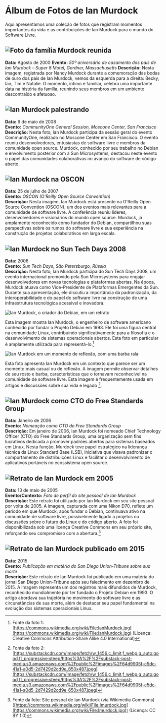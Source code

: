 # Álbum de Fotos de Ian Murdock

Aqui apresentamos uma coleção de fotos que registram momentos importantes da vida e as contribuições de Ian Murdock para o mundo do Software Livre.


## ![Foto da família Murdock reunida](./assets/Ifam50th.jpg)

**Data:** Agosto de 2000
**Evento:** *50º aniversário de casamento dos pais de Ian Murdock – Super 8 Motel, Gardner, Massachusetts*
**Descrição:** Nesta imagem, registrada por Nancy Murdock durante a comemoração das bodas de ouro dos pais de Ian Murdock, vemos da esquerda para a direita: Becky, Ian, Tim e Natalie. O momento, íntimo e familiar, celebra uma importante data na história da família, reunindo seus membros em um ambiente descontraído e afetuoso.


## ![Ian Murdock palestrando](./assets/ian-murdock-2008.webp)

**Data:** 6 de maio de 2008  
**Evento:** *CommunityOne General Session, Moscone Center, San Francisco*  
**Descrição:** Nesta foto, Ian Murdock participa da sessão geral do evento CommunityOne, realizado no Moscone Center em San Francisco. O evento reuniu desenvolvedores, entusiastas de software livre e membros da comunidade open source. Murdock, conhecido por seu trabalho no Debian e envolvimento posterior com a Sun Microsystems, destacou neste evento o papel das comunidades colaborativas no avanço do software de código aberto.


## ![Ian Murdock na OSCON](./assets/1064842745_c18fdccea2_c.jpg)

**Data:** 25 de julho de 2007  
**Evento:** *OSCON (O'Reilly Open Source Convention)*  
**Descrição:** Nesta imagem, Ian Murdock está presente na O'Reilly Open Source Convention (OSCON), um dos eventos mais relevantes para a comunidade de software livre. A conferência reuniu líderes, desenvolvedores e visionários do mundo open source. Murdock, já amplamente reconhecido como fundador do Debian, compartilhou suas perspectivas sobre os rumos do software livre e sua experiência na construção de projetos colaborativos em larga escala.

## ![Ian Murdock no Sun Tech Days 2008](./assets/Ian_Murdock_at_Sun_Tech_Days,_Saint_Petersburg,_2008.jpg)

**Data:** 2008  
**Evento:** *Sun Tech Days, São Petersburgo, Rússia*  
**Descrição:** Nesta foto, Ian Murdock participa do Sun Tech Days 2008, um evento internacional promovido pela Sun Microsystems para engajar desenvolvedores em novas tecnologias e plataformas abertas. Na época, Murdock atuava como Vice-Presidente de Plataformas Emergentes da Sun. Durante sua apresentação, ele discutiu a importância da padronização, da interoperabilidade e do papel do software livre na construção de uma infraestrutura tecnológica acessível e inovadora.




![Ian Murdock, o criador do Debian, em um retrato](./assets/1024px-IanMurdock.jpg)

Esta imagem mostra Ian Murdock, o engenheiro de software americano conhecido por fundar o Projeto Debian em 1993. Ele foi uma figura central na comunidade Linux, contribuindo significativamente para a filosofia e o desenvolvimento de sistemas operacionais abertos. Esta foto em particular é amplamente utilizada para representá-lo.[^1]


[^1]: Fonte da foto 1: [https://commons.wikimedia.org/wiki/File:IanMurdock.jpg](https://commons.wikimedia.org/wiki/File:IanMurdock.jpg) (Licença: Creative Commons Attribution-Share Alike 4.0 International)


![Ian Murdock em um momento de reflexão, com uma barba rala](./assets/64d9905f-c5dc-41a1-a0d5-2d7429d2cd9e_650x487.webp)

Esta foto apresenta Ian Murdock em um contexto que parece ser um momento mais casual ou de reflexão. A imagem permite observar detalhes de seu rosto e barba, características que o tornavam reconhecível na comunidade de software livre. Esta imagem é frequentemente usada em artigos e discussões sobre sua vida e legado [^2].


[^2]: Fonte da foto 2: [https://substackcdn.com/image/fetch/w_1456,c_limit,f_webp,q_auto:good,fl_progressive:steep/https%3A%2F%2Fsubstack-post-media.s3.amazonaws.com%2Fpublic%2Fimages%2F64d9905f-c5dc-41a1-a0d5-2d7429d2cd9e_650x487.jpeg](https://substackcdn.com/image/fetch/w_1456,c_limit,f_webp,q_auto:good,fl_progressive:steep/https%3A%2F%2Fsubstack-post-media.s3.amazonaws.com%2Fpublic%2Fimages%2F64d9905f-c5dc-41a1-a0d5-2d7429d2cd9e_650x487.jpeg)



## ![Ian Murdock como CTO do Free Standards Group](./assets/ian-murdock-18179764-c9d7-4c1b-bd40-fea302194b5-resize-750.jpg)

**Data:** Janeiro de 2006  
**Evento:** *Nomeação como CTO do Free Standards Group*  
**Descrição:** Em janeiro de 2006, Ian Murdock foi nomeado Chief Technology Officer (CTO) do Free Standards Group, uma organização sem fins lucrativos dedicada a promover padrões abertos para sistemas baseados em Linux. Nesta função, Murdock teve papel estratégico na liderança técnica da Linux Standard Base (LSB), iniciativa que visava padronizar o comportamento de distribuições Linux e facilitar o desenvolvimento de aplicativos portáveis no ecossistema open source.

[^6]: Fonte da foto 6: [https://news.softpedia.com/news/Debian-Founder-is-new-CTO-of-Free-Standards-Group-17333.shtml](https://news.softpedia.com/news/Debian-Founder-is-new-CTO-of-Free-Standards-Group-17333.shtml)



## ![Retrato de Ian Murdock em 2005](./assets/Imurdock.jpg)

**Data:** 13 de maio de 2005  
**Evento/Contexto:** *Foto de perfil do site pessoal de Ian Murdock*  
**Descrição:** Este retrato foi utilizado por Ian Murdock em seu site pessoal por volta de 2005. A imagem, capturada com uma Nikon D70, reflete um período em que Murdock, após fundar o Debian, continuava ativo na comunidade de software livre, possivelmente ligado a projetos ou discussões sobre o futuro do Linux e do código aberto. A foto foi disponibilizada sob uma licença Creative Commons em seu próprio site, reforçando seu compromisso com a abertura.[^7]

[^7]: Fonte da foto: Site pessoal de Ian Murdock (via Wikimedia Commons) ([https://commons.wikimedia.org/wiki/File:Imurdock.jpg](https://commons.wikimedia.org/wiki/File:Imurdock.jpg)) (Licença: CC BY 1.0)



## ![Retrato de Ian Murdock publicado em 2015](./assets/00000169-69c1-da6f-abeb-7ffb9b350000.webp)

**Data:** 2015  
**Evento:** *Publicação em matéria do San Diego Union-Tribune sobre sua morte*  
**Descrição:** Este retrato de Ian Murdock foi publicado em uma matéria do jornal San Diego Union-Tribune após seu falecimento em dezembro de 2015. A imagem representa um dos registros mais difundidos de Murdock, reconhecido mundialmente por ter fundado o Projeto Debian em 1993. O artigo abordava sua trajetória no movimento do software livre e as circunstâncias de sua morte, além de destacar seu papel fundamental na evolução dos sistemas operacionais Linux.

[^8]: Fonte da foto 8: [https://www.sandiegouniontribune.com/2015/12/31/ian-murdock-promoter-of-free-software-dies-at-42/](https://www.sandiegouniontribune.com/2015/12/31/ian-murdock-promoter-of-free-software-dies-at-42/)

